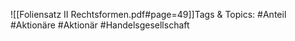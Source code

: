 
![[Foliensatz II Rechtsformen.pdf#page=49]]Tags & Topics:
   #Anteil
   #Aktionäre
   #Aktionär
   #Handelsgesellschaft